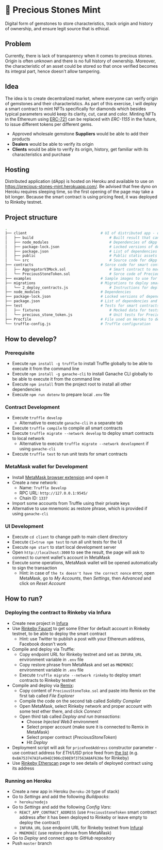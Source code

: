 # 💎 Precious Stones Mint

Digital form of gemstones to store characteristics, track origin and history of ownership, and ensure legit source that is ethical.

## Problem

Currently, there is lack of transparency when it comes to precious stones. Origin is often unknown and there is no full history of ownership. Moreover, the characteristic of an asset could be stored so that once verified becomes its integral part, hence doesn't allow tampering.

## Idea

The idea is to create decentralized market, where everyone can verify origin of gemstones and their characteristics.
As part of this exercise, I will deploy a smart contract to mint NFTs specifically for diamonds which besides typical parameters would keep its clarity, cut, carat and color.
Minting NFTs in the Ethereum using [ERC-721](https://ethereum.org/en/developers/docs/standards/tokens/erc-721/) can be replaced with *ERC-1155* in the future, to issue different tokens per different gems.

- Approved wholesale gemstone **Suppliers** would be able to add their products
- **Dealers** would be able to verify its origin
- **Clients** would be able to verify its origin, history, get familiar with its characteristics and purchase

## Hosting

Distributed application (dApp) is hosted on Heroku and available to use on https://precious-stones-mint.herokuapp.com/.
Be advised that free dyno on Heroku requires sleeping time, so the first opening of the page may take a bit longer.
Because the smart contract is using pricing feed, it was deployed to Rinkeby testnet.

## Project structure

```bash
.
├── client                                  # UI of distributed app - dApp
│   ├── build                                   # Built result that can be served as dApp
│   ├── node_modules                            # Dependencies of dApp
│   ├── package-lock.json                       # Locked versions of dependencies for dApp
│   ├── package.json                            # List of dependencies and commands for dApp
│   ├── public                                  # Public static assets for dApp
│   └── src                                     # Source code for dApp
├── contracts                               # Sorce code for smart contracts
│   ├── AggregatorV3Mock.sol                    # Smart contract to mock price feed
│   └── PreciousStoneToken.sol                  # Sorce code of Precious Stoke Token
├── examples                                # Sample images to use for testing
├── migrations                              # Migrations to deploy smart contracts using Truffle
│   └── 2_deploy_contracts.js                   # Instructions for deployment of smart contracts
├── node_modules                            # Dependencies
├── package-lock.json                       # Locked versions of dependencies
├── package.json                            # List of dependencies and commands
├── test                                    # Tests for smart contracts
│   ├── fixtures                                # Mocked data for tests
│   └── precious_stone_token.js                 # Unit tests for Precious Stone Token
├── Procfile                                # File used on Heroku to define what to run
└── truffle-config.js                       # Truffle configuration
```

## How to develop?

### Prerequisite

- Execute `npm install -g truffle` to install Truffle globally to be able to execute it from the command line
- Execute `npm install -g ganache-cli` to install Ganache CLI globally to be able to execute it from the command line
- Execute `npm install` from the project root to install all other dependencies
- Execute `npm run dotenv` to prepare local `.env` file

### Contract Development

- Execute `truffle develop`
  - Alternative to execute `ganache-cli` in a separate tab
- Execute `truffle compile` to compile all smart contracts
- Execute `truffle migrate --network develop` to deploy smart contracts to local network
  - Alternative to execute `truffle migrate --network development` if using `ganache-cli`
- Execute `truffle test` to run unit tests for smart contracts

### MetaMask wallet for Development

- Install [MetaMask browser extension](https://metamask.io/download.html) and open it
- Create a new network:
  - Name: `Truffle Develop`
  - RPC URL: `http://127.0.0.1:9545/`
  - Chain ID: `1337`
- Import some accounts from Truffle using their private keys
- Alternative to use mnemonic as restore phrase, which is provided if using `ganache-cli`

### UI Development

- Execute `cd client` to change path to main client directory
- Execute `CI=true npm test` to run all unit tests for the UI
- Execute `npm start` to start local development server
- Open `http://localhost:3000` to see the result, the page will ask to connect to current wallet's account in MetaMask
- Execute some operations, MetaMask wallet will be opened automatically to sign the transaction
  - Hint: in case of `the tx doesn't have the correct nonce` error, open MetaMask, go to *My Accounts*, then *Settings*, then *Advanced* and click on *Reset Account*

## How to run?

### Deploying the contract to Rinkeby via Infura
- Create new project in [Infura](https://infura.io)
- Use [Rinkeby Faucet](https://faucet.rinkeby.io/) to get some Ether for default account in Rinkeby testnet, to be able to deploy the smart contract
  - Hint: use Twitter to publish a post with your Ethereum address, Facebook doesn't work
- Compile and deploy via Truffle:
  - Copy endpoint URL for Rinkeby testnet and set as `INFURA_URL` environment variable in `.env` file
  - Copy restore phrase from MetaMask and set as `MNEMONIC` environment variable in `.env` file
  - Execute `truffle migrate --network rinkeby` to deploy smart contracts to Rinkeby testnet
- Compile and deploy via [Remix](https://remix.ethereum.org/):
  - Copy content of `PreciousStoneToke.sol` and paste into Remix on the first tab called *File Explorer*
  - Compile the code on the second tab called *Solidity Compiler*
  - Open MetaMask, select Rinkeby network and proper account with some test ether there, and click *Connect*
  - Open third tab called *Deploy and run transactions*:
    - Choose *Injected Web3* environment
    - Select proper account (make sure it is connected to Remix in MetaMask)
    - Select proper contract (*PreciousStoneToken*)
    - Hit *Deploy*
- Deployment script will ask for `priceFeedAddress` constructor parameter - use contract address for *ETH/USD* price feed from [the list](https://docs.chain.link/docs/ethereum-addresses/) (e.g. `0x8A753747A1Fa494EC906cE90E9f37563A8AF630e` for Rinkeby)
- Use [Rinkeby Etherscan](https://rinkeby.etherscan.io) page to see details of deployed contract using its address

### Running on Heroku

- Create a new app in Heroku (`heroku-20` type of stack)
- Go to *Settings* and add the following *Buildpacks*:
  - `heroku/nodejs`
- Go to *Settings* and add the following *Config Vars*:
  - `REACT_APP_CONTRACT_ADDRESS` (use `PreciousStoneToken` smart contract address after it has been deployed to Rinkeby or leave empty to deploy the contract)
  - `INFURA_URL` (use endpoint URL for Rinkeby testnet from [Infura](https://infura.io))
  - `MNEMONIC` (use restore phrase from MetaMask)
- Go to *Deploy* and connect app to *GitHub* repository
- Push `master` branch
